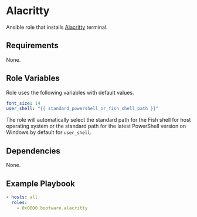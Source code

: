 # Alacritty

Ansible role that installs [Alacritty](https://alacritty.org/) terminal.

## Requirements

None.

## Role Variables

Role uses the following variables with default values.

```yaml
font_size: 14
user_shell: "{{ standard_powershell_or_fish_shell_path }}"
```

The role will automatically select the standard path for the Fish shell for host
operating system or the standard path for the latest PowerShell version on
Windows by default for `user_shell`.

## Dependencies

None.

## Example Playbook

```yaml
- hosts: all
  roles:
    - 0xO0O0.bootware.alacritty
```
